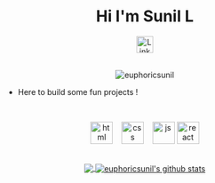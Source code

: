 <h1 align="center">Hi I'm Sunil L</h1>

<div align=center>
  <a href="https://www.linkedin.com/in/sunil-l/"><img src="https://cdn.worldvectorlogo.com/logos/linkedin-icon-2.svg" title="Linkedin" alt="Linkedin Account" width="30"/></a>
  <br><br>
 <p><img src="https://komarev.com/ghpvc/?username=euphoricsunil" alt="euphoricsunil" /></p>
</div>

- Here to build some fun projects !

<br>

<p align="center">
  <img src="https://upload.wikimedia.org/wikipedia/commons/thumb/6/61/HTML5_logo_and_wordmark.svg/2048px-HTML5_logo_and_wordmark.svg.png" alt="html" width="auto" height="40">&nbsp;&nbsp;&nbsp;
  <img src='https://upload.wikimedia.org/wikipedia/commons/thumb/d/d5/CSS3_logo_and_wordmark.svg/1200px-CSS3_logo_and_wordmark.svg.png' alt="css" width="auto" height="40">&nbsp;&nbsp;&nbsp;
  <img src='https://upload.wikimedia.org/wikipedia/commons/6/6a/JavaScript-logo.png' height='40' width='auto' alt="js">
  <img src="https://upload.wikimedia.org/wikipedia/commons/thumb/a/a7/React-icon.svg/1280px-React-icon.svg.png" alt="react" width="auto" height="40"/>
<p align="center">
  
<br>
  
<a href="https://github.com/euphoricsunil/github-readme-stats">
  <img align="center" src="https://github-readme-stats.vercel.app/api/top-langs/?username=euphoricsunil&theme=radical&hide=glsl,python" />
</a>
<a href="https://github.com/anuraghazra/github-readme-stats">
  <img align="center" src="https://github-readme-stats.vercel.app/api?username=euphoricsunil&show_icons=true&theme=radical&line_height=27" alt="euphoricsunil's github stats" />
</a>
